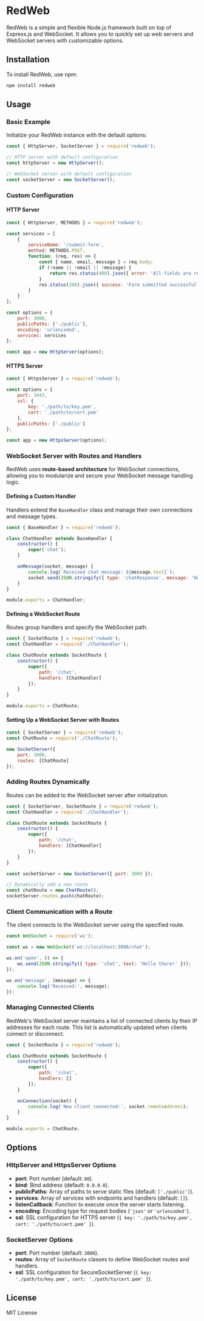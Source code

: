 # RedWeb

RedWeb is a simple and flexible Node.js framework built on top of Express.js and WebSocket. It allows you to quickly set up web servers and WebSocket servers with customizable options.

## Installation

To install RedWeb, use npm:

```bash
npm install redweb
```

## Usage

### Basic Example

Initialize your RedWeb instance with the default options:

```javascript
const { HttpServer, SocketServer } = require('redweb');

// HTTP server with default configuration
const httpServer = new HttpServer();

// WebSocket server with default configuration
const socketServer = new SocketServer();
```

### Custom Configuration

#### HTTP Server

```javascript
const { HttpServer, METHODS } = require('redweb');

const services = [
    {
        serviceName: '/submit-form',
        method: METHODS.POST,
        function: (req, res) => {
            const { name, email, message } = req.body;
            if (!name || !email || !message) {
                return res.status(400).json({ error: 'All fields are required' });
            }
            res.status(200).json({ success: 'Form submitted successfully' });
        }
    }
];

const options = {
    port: 3000,
    publicPaths: ['./public'],
    encoding: 'urlencoded',
    services: services
};

const app = new HttpServer(options);
```

#### HTTPS Server

```javascript
const { HttpsServer } = require('redweb');

const options = {
    port: 3443,
    ssl: {
        key: './path/to/key.pem',
        cert: './path/to/cert.pem'
    },
    publicPaths: ['./public']
};

const app = new HttpsServer(options);
```

### WebSocket Server with Routes and Handlers

RedWeb uses **route-based architecture** for WebSocket connections, allowing you to modularize and secure your WebSocket message handling logic.

#### Defining a Custom Handler

Handlers extend the `BaseHandler` class and manage their own connections and message types.

```javascript
const { BaseHandler } = require('redweb');

class ChatHandler extends BaseHandler {
    constructor() {
        super('chat');
    }

    onMessage(socket, message) {
        console.log(`Received chat message: ${message.text}`);
        socket.send(JSON.stringify({ type: 'chatResponse', message: 'Hello!' }));
    }
}

module.exports = ChatHandler;
```

#### Defining a WebSocket Route

Routes group handlers and specify the WebSocket path.

```javascript
const { SocketRoute } = require('redweb');
const ChatHandler = require('./ChatHandler');

class ChatRoute extends SocketRoute {
    constructor() {
        super({
            path: '/chat',
            handlers: [ChatHandler]
        });
    }
}

module.exports = ChatRoute;
```

#### Setting Up a WebSocket Server with Routes

```javascript
const { SocketServer } = require('redweb');
const ChatRoute = require('./ChatRoute');

new SocketServer({
    port: 3000,
    routes: [ChatRoute]
});
```

### Adding Routes Dynamically

Routes can be added to the WebSocket server after initialization.

```javascript
const { SocketServer, SocketRoute } = require('redweb');
const ChatHandler = require('./ChatHandler');

class ChatRoute extends SocketRoute {
    constructor() {
        super({
            path: '/chat',
            handlers: [ChatHandler]
        });
    }
}

const socketServer = new SocketServer({ port: 3000 });

// Dynamically add a new route
const chatRoute = new ChatRoute();
socketServer.routes.push(chatRoute);
```

### Client Communication with a Route

The client connects to the WebSocket server using the specified route.

```javascript
const WebSocket = require('ws');

const ws = new WebSocket('ws://localhost:3000/chat');

ws.on('open', () => {
    ws.send(JSON.stringify({ type: 'chat', text: 'Hello there!' }));
});

ws.on('message', (message) => {
    console.log('Received:', message);
});
```

### Managing Connected Clients

RedWeb's WebSocket server maintains a list of connected clients by their IP addresses for each route. This list is automatically updated when clients connect or disconnect.

```javascript
const { SocketRoute } = require('redweb');

class ChatRoute extends SocketRoute {
    constructor() {
        super({
            path: '/chat',
            handlers: []
        });
    }

    onConnection(socket) {
        console.log('New client connected:', socket.remoteAddress);
    }
}

module.exports = ChatRoute;
```

## Options

### HttpServer and HttpsServer Options

- **port**: Port number (default: `80`).
- **bind**: Bind address (default: `0.0.0.0`).
- **publicPaths**: Array of paths to serve static files (default: `['./public']`).
- **services**: Array of services with endpoints and handlers (default: `[]`).
- **listenCallback**: Function to execute once the server starts listening.
- **encoding**: Encoding type for request bodies (`'json'` or `'urlencoded'`).
- **ssl**: SSL configuration for HTTPS server (`{ key: './path/to/key.pem', cert: './path/to/cert.pem' }`).

### SocketServer Options

- **port**: Port number (default: `3000`).
- **routes**: Array of `SocketRoute` classes to define WebSocket routes and handlers.
- **ssl**: SSL configuration for SecureSocketServer (`{ key: './path/to/key.pem', cert: './path/to/cert.pem' }`).

## License

MIT License
